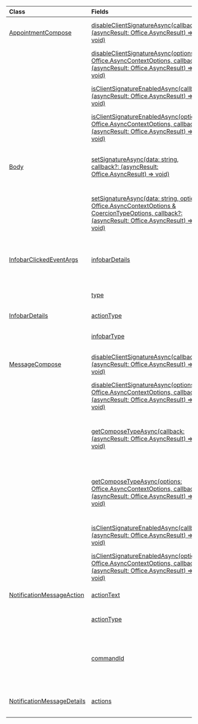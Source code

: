 | Class | Fields | Description |
|:---|:---|:---|
|[AppointmentCompose](/javascript/api/outlook/outlook.appointmentcompose)|[disableClientSignatureAsync(callback?: (asyncResult: Office.AsyncResult<void>) => void)](/javascript/api/outlook/outlook.appointmentcompose#disableClientSignatureAsync_callback__asyncResult_)|Disables the Outlook client signature.|
||[disableClientSignatureAsync(options: Office.AsyncContextOptions, callback?: (asyncResult: Office.AsyncResult<void>) => void)](/javascript/api/outlook/outlook.appointmentcompose#disableClientSignatureAsync_options__callback__asyncResult_)|Disables the Outlook client signature.|
||[isClientSignatureEnabledAsync(callback: (asyncResult: Office.AsyncResult<boolean>) => void)](/javascript/api/outlook/outlook.appointmentcompose#isClientSignatureEnabledAsync_callback__asyncResult_)|Gets if the client signature is enabled.|
||[isClientSignatureEnabledAsync(options: Office.AsyncContextOptions, callback: (asyncResult: Office.AsyncResult<boolean>) => void)](/javascript/api/outlook/outlook.appointmentcompose#isClientSignatureEnabledAsync_options__callback__asyncResult_)|Gets if the client signature is enabled.|
|[Body](/javascript/api/outlook/outlook.body)|[setSignatureAsync(data: string, callback?: (asyncResult: Office.AsyncResult<void>) => void)](/javascript/api/outlook/outlook.body#setSignatureAsync_data__callback__asyncResult_)|Adds or replaces the signature of the item body.|
||[setSignatureAsync(data: string, options: Office.AsyncContextOptions & CoercionTypeOptions, callback?: (asyncResult: Office.AsyncResult<void>) => void)](/javascript/api/outlook/outlook.body#setSignatureAsync_data__options__callback__asyncResult_)|Adds or replaces the signature of the item body.|
|[InfobarClickedEventArgs](/javascript/api/outlook/outlook.infobarclickedeventargs)|[infobarDetails](/javascript/api/outlook/outlook.infobarclickedeventargs#infobarDetails)|Gets additional details about the notification message.|
||[type](/javascript/api/outlook/outlook.infobarclickedeventargs#type)|Gets the type of the event.|
|[InfobarDetails](/javascript/api/outlook/outlook.infobardetails)|[actionType](/javascript/api/outlook/outlook.infobardetails#actionType)|The action type.|
||[infobarType](/javascript/api/outlook/outlook.infobardetails#infobarType)|The notification type.|
|[MessageCompose](/javascript/api/outlook/outlook.messagecompose)|[disableClientSignatureAsync(callback?: (asyncResult: Office.AsyncResult<void>) => void)](/javascript/api/outlook/outlook.messagecompose#disableClientSignatureAsync_callback__asyncResult_)|Disables the Outlook client signature.|
||[disableClientSignatureAsync(options: Office.AsyncContextOptions, callback?: (asyncResult: Office.AsyncResult<void>) => void)](/javascript/api/outlook/outlook.messagecompose#disableClientSignatureAsync_options__callback__asyncResult_)|Disables the Outlook client signature.|
||[getComposeTypeAsync(callback: (asyncResult: Office.AsyncResult) => void)](/javascript/api/outlook/outlook.messagecompose#getComposeTypeAsync_callback__asyncResult_)|Specifies the type of message compose and its coercion type.|
||[getComposeTypeAsync(options: Office.AsyncContextOptions, callback: (asyncResult: Office.AsyncResult) => void)](/javascript/api/outlook/outlook.messagecompose#getComposeTypeAsync_options__callback__asyncResult_)|Specifies the type of message compose and its coercion type.|
||[isClientSignatureEnabledAsync(callback: (asyncResult: Office.AsyncResult<boolean>) => void)](/javascript/api/outlook/outlook.messagecompose#isClientSignatureEnabledAsync_callback__asyncResult_)|Gets if the client signature is enabled.|
||[isClientSignatureEnabledAsync(options: Office.AsyncContextOptions, callback: (asyncResult: Office.AsyncResult<boolean>) => void)](/javascript/api/outlook/outlook.messagecompose#isClientSignatureEnabledAsync_options__callback__asyncResult_)|Gets if the client signature is enabled.|
|[NotificationMessageAction](/javascript/api/outlook/outlook.notificationmessageaction)|[actionText](/javascript/api/outlook/outlook.notificationmessageaction#actionText)|The text of the action link.|
||[actionType](/javascript/api/outlook/outlook.notificationmessageaction#actionType)|The type of action to be performed.|
||[commandId](/javascript/api/outlook/outlook.notificationmessageaction#commandId)|The button defined in the manifest based on the item type.|
|[NotificationMessageDetails](/javascript/api/outlook/outlook.notificationmessagedetails)|[actions](/javascript/api/outlook/outlook.notificationmessagedetails#actions)|Specifies actions for the message.|
